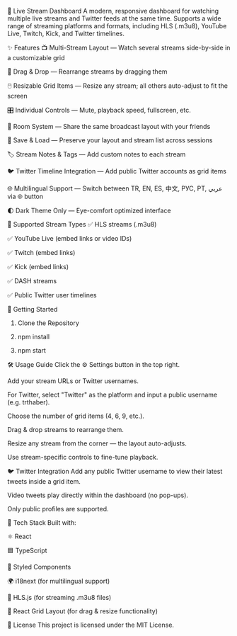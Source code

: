 🎥 Live Stream Dashboard
A modern, responsive dashboard for watching multiple live streams and Twitter feeds at the same time.
Supports a wide range of streaming platforms and formats, including HLS (.m3u8), YouTube Live, Twitch, Kick, and Twitter timelines.

✨ Features
📺 Multi-Stream Layout — Watch several streams side-by-side in a customizable grid

🔄 Drag & Drop — Rearrange streams by dragging them

🖱️ Resizable Grid Items — Resize any stream; all others auto-adjust to fit the screen

🎛️ Individual Controls — Mute, playback speed, fullscreen, etc.

🤝 Room System — Share the same broadcast layout with your friends

💾 Save & Load — Preserve your layout and stream list across sessions

🏷️ Stream Notes & Tags — Add custom notes to each stream

🐦 Twitter Timeline Integration — Add public Twitter accounts as grid items

🌐 Multilingual Support — Switch between TR, EN, ES, 中文, РУС, PT, عربي via 🌐 button

🌓 Dark Theme Only — Eye-comfort optimized interface

📡 Supported Stream Types
✅ HLS streams (.m3u8)

✅ YouTube Live (embed links or video IDs)

✅ Twitch (embed links)

✅ Kick (embed links)

✅ DASH streams

✅ Public Twitter user timelines

🚀 Getting Started
1. Clone the Repository


2.   npm install

3.   npm start


🛠 Usage Guide
Click the ⚙️ Settings button in the top right.

Add your stream URLs or Twitter usernames.

For Twitter, select "Twitter" as the platform and input a public username (e.g. trthaber).

Choose the number of grid items (4, 6, 9, etc.).

Drag & drop streams to rearrange them.

Resize any stream from the corner — the layout auto-adjusts.

Use stream-specific controls to fine-tune playback.

🐦 Twitter Integration
Add any public Twitter username to view their latest tweets inside a grid item.

Video tweets play directly within the dashboard (no pop-ups).

Only public profiles are supported.

🧱 Tech Stack
Built with:

⚛️ React

🟦 TypeScript

💅 Styled Components

🌍 i18next (for multilingual support)

📡 HLS.js (for streaming .m3u8 files)

🧩 React Grid Layout (for drag & resize functionality)

📄 License
This project is licensed under the MIT License.

